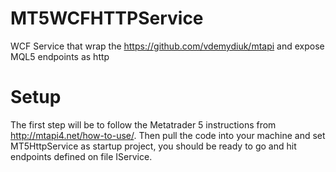# MT5WCFHTTPService
WCF Service that wrap the https://github.com/vdemydiuk/mtapi and expose MQL5 endpoints as http

# Setup
The first step will be to follow the Metatrader 5 instructions from http://mtapi4.net/how-to-use/.
Then pull the code into your machine and set MT5HttpService as startup project, you should be ready to go and hit endpoints defined on file IService.
